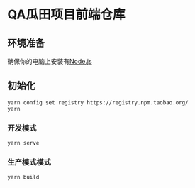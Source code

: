 # QA瓜田项目前端仓库

## 环境准备

确保你的电脑上安装有[Node.js](https://nodejs.org/zh-cn/)

## 初始化
```
yarn config set registry https://registry.npm.taobao.org/
yarn
```

### 开发模式
```
yarn serve
```

### 生产模式模式
```
yarn build
```
